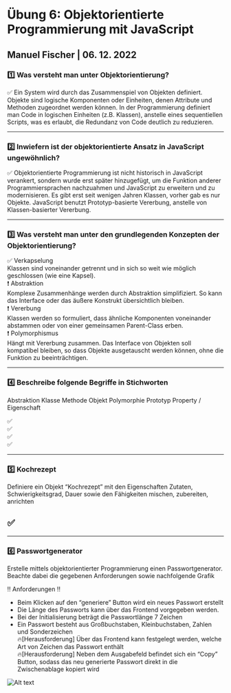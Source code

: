 # Übung 6: Objektorientierte Programmierung mit JavaScript

## Manuel Fischer | 06. 12. 2022

### :one: Was versteht man unter Objektorientierung?

:white_check_mark: Ein System wird durch das Zusammenspiel von Objekten definiert. Objekte sind logische Komponenten oder Einheiten, denen Attribute und Methoden zugeordnet werden können.
In der Programmierung definiert man Code in logischen Einheiten (z.B. Klassen), anstelle eines sequentiellen Scripts, was es erlaubt, die Redundanz von Code deutlich zu reduzieren.

---

### :two: Inwiefern ist der objektorientierte Ansatz in JavaScript ungewöhnlich?

:white_check_mark: Objektorientierte Programmierung ist nicht historisch in JavaScript verankert, sondern wurde erst später hinzugefügt, um die Funktion anderer Programmiersprachen nachzuahmen und JavaScript zu erweitern und zu modernisieren.
Es gibt erst seit wenigen Jahren Klassen, vorher gab es nur Objekte. JavaScript benutzt Prototyp-basierte Vererbung, anstelle von Klassen-basierter Vererbung.

---

### :three: Was versteht man unter den grundlegenden Konzepten der Objektorientierung?

:white_check_mark: Verkapselung<br>
Klassen sind voneinander getrennt und in sich so weit wie möglich geschlossen (wie eine Kapsel).<br>
:heavy_exclamation_mark: Abstraktion<br>
Komplexe Zusammenhänge werden durch Abstraktion simplifiziert. So kann das Interface oder das äußere Konstrukt übersichtlich bleiben.<br>
:heavy_exclamation_mark: Vererbung<br>
Klassen werden so formuliert, dass ähnliche Komponenten voneinander abstammen oder von einer gemeinsamen Parent-Class erben.<br>
:heavy_exclamation_mark: Polymorphismus<br>
Hängt mit Vererbung zusammen. Das Interface von Objekten soll kompatibel bleiben, so dass Objekte ausgetauscht werden können, ohne die Funktion zu beeinträchtigen.

---

### :four: Beschreibe folgende Begriffe in Stichworten

Abstraktion
Klasse
Methode
Objekt
Polymorphie
Prototyp
Property / Eigenschaft

:white_check_mark:<br>
:white_check_mark:<br>
:white_check_mark:<br>
:white_check_mark:<br>

---

### :five: Kochrezept

Definiere ein Objekt “Kochrezept” mit den Eigenschaften Zutaten, Schwierigkeitsgrad, Dauer sowie den Fähigkeiten mischen, zubereiten, anrichten

## :white_check_mark:

---

### :six: Passwortgenerator

Erstelle mittels objektorientierter Programmierung einen Passwortgenerator. Beachte dabei die gegebenen Anforderungen sowie nachfolgende Grafik

:bangbang: Anforderungen :bangbang:

- Beim Klicken auf den “generiere” Button wird ein neues Passwort erstellt
- Die Länge des Passworts kann über das Frontend vorgegeben werden.
- Bei der Initialisierung beträgt die Passwortlänge 7 Zeichen
- Ein Passwort besteht aus Großbuchstaben, Kleinbuchstaben, Zahlen und Sonderzeichen <br>
  :fire:[Herausforderung] Über das Frontend kann festgelegt werden, welche Art von Zeichen das Passwort enthält <br>
  :fire:[Herausforderung] Neben dem Ausgabefeld befindet sich ein “Copy” Button, sodass das neu generierte Passwort direkt in die Zwischenablage kopiert wird

![Alt text](./img/protoPass.png)
